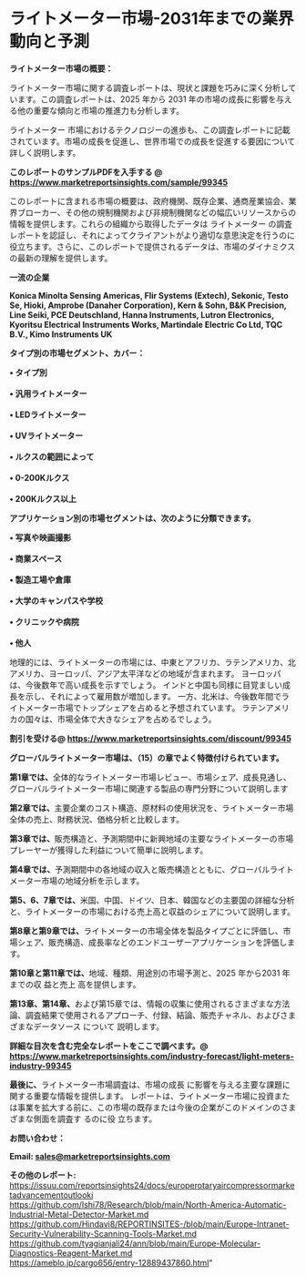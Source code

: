 # ライトメーター市場-2031年までの業界動向と予測

<strong><b>ライトメーター市場の概要：</b></strong>

ライトメーター市場に関する調査レポートは、現状と課題を巧みに深く分析しています。この調査レポートは、2025 年から 2031 年の市場の成長に影響を与える他の重要な傾向と市場の推進力も分析します。

ライトメーター 市場におけるテクノロジーの進歩も、この調査レポートに記載されています。市場の成長を促進し、世界市場での成長を促進する要因について詳しく説明します。

<strong>このレポートのサンプルPDFを入手する @ <a href=https://www.marketreportsinsights.com/sample/99345>https://www.marketreportsinsights.com/sample/99345</a></strong>

このレポートに含まれる市場の概要は、政府機関、既存企業、通商産業協会、業界ブローカー、その他の規制機関および非規制機関などの幅広いリソースからの情報を提供します。これらの組織から取得したデータは ライトメーター の調査レポートを認証し、それによってクライアントがより適切な意思決定を行うのに役立ちます。さらに、このレポートで提供されるデータは、市場のダイナミクスの最新の理解を提供します。

<strong>一流の企業</strong>

<strong><b>Konica Minolta Sensing Americas, Flir Systems (Extech), Sekonic, Testo Se, Hioki, Amprobe (Danaher Corporation), Kern & Sohn, B&K Precision, Line Seiki, PCE Deutschland, Hanna Instruments, Lutron Electronics, Kyoritsu Electrical Instruments Works, Martindale Electric Co Ltd, TQC B.V., Kimo Instruments UK</b></strong>

<strong><b>タイプ別の市場セグメント、カバー：</b></strong>

<strong>• タイプ別<br><br>• 汎用ライトメーター<br><br>•  LEDライトメーター<br><br>•  UVライトメーター<br><br>• ルクスの範囲によって<br><br>•  0-200Kルクス<br><br>•  200Kルクス以上</strong>

<strong><b>アプリケーション別の市場セグメントは、次のように分類できます。</b></strong>

<strong>• 写真や映画撮影<br><br>• 商業スペース<br><br>• 製造工場や倉庫<br><br>• 大学のキャンパスや学校<br><br>• クリニックや病院<br><br>• 他人</strong>

 地理的には、ライトメーターの市場には、中東とアフリカ、ラテンアメリカ、北アメリカ、ヨーロッパ、アジア太平洋などの地域が含まれます。 ヨーロッパは、今後数年で高い成長を示すでしょう。 インドと中国も同様に目覚ましい成長を示し、それによって雇用数が増加します。 一方、北米は、今後数年間でライトメーター市場でトップシェアを占めると予想されています。 ラテンアメリカの国々は、市場全体で大きなシェアを占めるでしょう。

<strong>割引を受ける@ <a href=https://www.marketreportsinsights.com/discount/99345>https://www.marketreportsinsights.com/discount/99345</a></strong>

<strong><b>グローバルライトメーター市場は、（15）の章でよく特徴付けられています。</b></strong>

<strong><b>第</b></strong><strong><b>1章では、</b></strong>全体的なライトメーター市場レビュー、市場シェア、成長見通し、グローバルライトメーター市場に関連する製品の専門分野について説明します

<strong><b>第2章では、</b></strong>主要企業のコスト構造、原材料の使用状況を、ライトメーター市場全体の売上、財務状況、価格分析と比較します。

<strong><b>第3章では、</b></strong>販売構造と、予測期間中に新興地域の主要なライトメーターの市場プレーヤーが獲得した利益について簡単に説明します。

<strong><b>第4章では、</b></strong>予測期間中の各地域の収入と販売構造とともに、グローバルライトメーター市場の地域分析を示します。

<strong><b>第5、6、7章では、</b></strong>米国、中国、ドイツ、日本、韓国などの主要国の詳細な分析と、ライトメーターの市場における売上高と収益のシェアについて説明します。

<strong><b>第8章と第9章では、</b></strong>ライトメーターの市場全体を製品タイプごとに評価し、市場シェア、販売構造、成長率などのエンドユーザーアプリケーションを評価します。

<strong><b>第10章と第11章では、</b></strong>地域、種類、用途別の市場予測と、2025 年から2031 年までの収 益と売上 高を提供します。

<strong><b>第13章、第14章、</b></strong>および第15章では、情報の収集に使用されるさまざまな方法論、調査結果で使用されるアプローチ、付録、結論、販売チャネル、およびさまざまなデータソース について 説明します。

<strong>詳細な目次を含む完全なレポートをここで調べます。@ <a href=https://www.marketreportsinsights.com/industry-forecast/light-meters-industry-99345>https://www.marketreportsinsights.com/industry-forecast/light-meters-industry-99345</a></strong>

<strong><b>最後に、</b></strong>ライトメーター市場調査は、市場の成長 に影響を</a>与える主要な課題に関する重要な情報を提供します。 レポートは、ライトメーター市場に投資または事業を拡大する前に、この市場の既存または今後の企業がこのドメインのさまざまな側面を調査す るのに役 立ちます。

<strong><b>お問い合わせ：</b></strong>

<strong>Email: </strong><a href=mailto:sales@marketreportsinsights.com><strong>sales@marketreportsinsights.com</strong></a>

<strong>その他のレポート:</strong>
<br>
<a href=https://issuu.com/reportsinsights24/docs/europerotaryaircompressormarketadvancementoutlooki>https://issuu.com/reportsinsights24/docs/europerotaryaircompressormarketadvancementoutlooki</a>
<br>
<a href=https://github.com/Ishi78/Research/blob/main/North-America-Automatic-Industrial-Metal-Detector-Market.md>https://github.com/Ishi78/Research/blob/main/North-America-Automatic-Industrial-Metal-Detector-Market.md</a>
<br>
<a href=https://github.com/Hindavi8/REPORTINSITES-/blob/main/Europe-Intranet-Security-Vulnerability-Scanning-Tools-Market.md>https://github.com/Hindavi8/REPORTINSITES-/blob/main/Europe-Intranet-Security-Vulnerability-Scanning-Tools-Market.md</a>
<br>
<a href=https://github.com/tyagianjali24/ann/blob/main/Europe-Molecular-Diagnostics-Reagent-Market.md>https://github.com/tyagianjali24/ann/blob/main/Europe-Molecular-Diagnostics-Reagent-Market.md</a>
<br>
<a href=https://ameblo.jp/cargo656/entry-12889437860.html>https://ameblo.jp/cargo656/entry-12889437860.html</a>"
